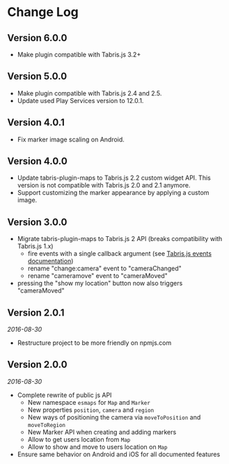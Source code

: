Change Log
==========

## Version 6.0.0

* Make plugin compatible with Tabris.js 3.2+

## Version 5.0.0

* Make plugin compatible with Tabris.js 2.4 and 2.5.
* Update used Play Services version to 12.0.1.

## Version 4.0.1

* Fix marker image scaling on Android.

## Version 4.0.0

* Update tabris-plugin-maps to Tabris.js 2.2 custom widget API. This version is not compatible with Tabris.js 2.0 and 2.1 anymore.
* Support customizing the marker appearance by applying a custom image.

## Version 3.0.0

* Migrate tabris-plugin-maps to Tabris.js 2 API (breaks compatibility with Tabris.js 1.x)
  * fire events with a single callback argument (see [Tabris.js events documentation](https://tabrisjs.com/documentation/2.0/widget-basics.html#events))
  * rename "change:camera" event to "cameraChanged"
  * rename "cameramove" event to "cameraMoved"
* pressing the "show my location" button now also triggers "cameraMoved"

## Version 2.0.1

_2016-08-30_

* Restructure project to be more friendly on npmjs.com

## Version 2.0.0

_2016-08-30_

  *  Complete rewrite of public js API
      * New namespace `esmaps` for `Map` and `Marker`
      * New properties `position`, `camera` and `region`
      * New ways of positioning the camera via `moveToPosition` and `moveToRegion`
      * New Marker API when creating and adding markers
      * Allow to get users location from `Map`
      * Allow to show and move to users location on `Map`
  * Ensure same behavior on Android and iOS for all documented features
